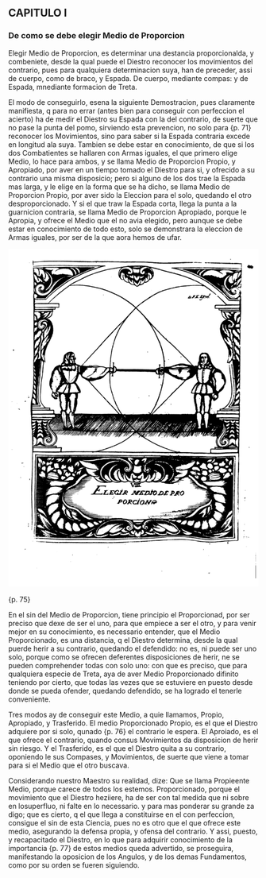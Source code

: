 ## CAPITULO I
### De como se debe elegir Medio de Proporcion

Elegir Medio de Proporcion, es determinar una destancia proporcionalda, y combeniete, desde la qual puede el Diestro reconocer los movimientos del contrario, pues para qualquiera determinacion suya, han de preceder, assi de cuerpo, como de braco, y Espada.
De cuerpo, mediante compas: y de Espada, mnediante formacion de Treta.

El modo de conseguirlo, esena la siguiente Demostracion, pues claramente manifiesta, q para no errar (antes bien para conseguir con perfeccion el acierto) ha de medir el Diestro su Espada con la del contrario, de suerte que no pase la punta del pomo, sirviendo esta prevencion, no solo para {p. 71} reconocer los Movimientos, sino para saber si la Espada contraria excede en longitud ala suya.
Tambien se debe estar en conocimiento, de que si los dos Combatientes se hallaren con Armas iguales, el que primero elige Medio, lo hace para ambos, y se llama Medio de Proporcion Propio, y Apropiado, por aver en un tiempo tomado el Diestro para si, y ofrecido a su contrario una misma disposicio; pero si alguno de los dos trae la Espada mas larga, y le elige en la forma que se ha dicho, se llama Medio de Proporcion Propio, por aver sido la Eleccion para el solo, quedando el otro desproporcionado.
Y si el que traw la Espada corta, llega la punta a la guarnicion contraria, se llama Medio de Proporcion Apropiado, porque le Apropia, y ofrece el Medio que el no avia elegido, pero aunque se debe estar en conocimiento de todo esto, solo se demonstrara la eleccion de Armas iguales, por ser de la que aora hemos de ufar.

![figura](images/elegir_medio_de_proporcion.png "Elegir Medio de Proporcion")

{p. 75}

En el sin del Medio de Proporcion, tiene principio el Proporcionad, por ser preciso que dexe de ser el uno, para que empiece a ser el otro, y para venir mejor en su conocimiento, es necessario entender, que el Medio Proporcionado, es una distancia, q el Diestro determina, desde la qual puerde herir a su contrario, quedando el defendido: no es, ni puede ser uno solo, porque como se ofrecen deferentes disposiciones de herir, ne se pueden comprehender todas con solo uno: con que es preciso, que para qualquiera especie de Treta, aya de aver Medio Proporcionado difinito teniendo por cierto, que todas las vezes que se estuviere en puesto desde donde se pueda ofender, quedando defendido, se ha logrado el tenerle conveniente.

Tres modos ay de conseguir este Medio, a quie llamamos, Propio, Apropiado, y Trasferido.
El medio Proporcionado Propio, es el que el Diestro adquiere por si solo, qunado {p. 76} el contrario le espera.
El Aproiado, es el que ofrece el contrario, quando consus Movimientos da disposicion de herir sin riesgo.
Y el Trasferido, es el que el Diestro quita a su contrario, oponiendo le sus Compases, y Movimientos, de suerte que viene a tomar para si el Medio que el otro buscava.

Considerando nuestro Maestro su realidad, dize: Que se llama Propieente Medio, porque carece de todos los estemos.
Proporcionado, porque el movimiento que el Diestro heziiere, ha de ser con tal medida que ni sobre en losuperfluo, ni falte en lo necessario.
y para mas ponderar su grande za digo; que es cierto, q el que llega a constituirse en el con perfeccion, consigue el sin de esta Ciencia, pues no es otro que el que ofrece este medio, asegurando la defensa propia, y ofensa del contrario.
Y assi, puesto, y recapacitado el Diestro, en lo que para adquirir conocimiento de la importancia {p. 77} de estos medios queda advertido, se proseguira, manifestando la oposicion de los Angulos, y de los demas Fundamentos, como por su orden se fueren siguiendo.
